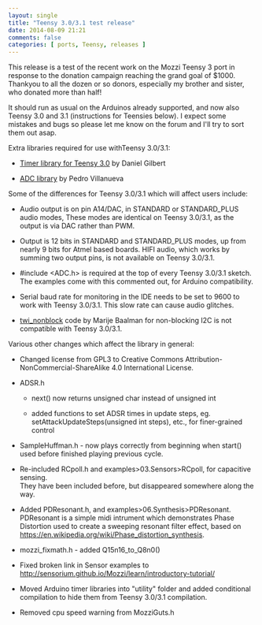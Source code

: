 ```yaml
---
layout: single
title: "Teensy 3.0/3.1 test release"
date: 2014-08-09 21:21
comments: false
categories: [ ports, Teensy, releases ]
---
```



This release is a test of the recent work on the Mozzi Teensy 3 port in response to the donation campaign reaching the grand goal of $1000.
Thankyou to all the dozen or so donors, especially my brother and sister, who donated more than half!  

It should run as usual on the Arduinos already supported, and now also Teensy 3.0 and 3.1 (instructions for Teensies below).
I expect some mistakes and bugs so please let me know on the forum and I'll try to sort them out asap.  

Extra libraries required for use withTeensy 3.0/3.1:

- [Timer library for Teensy 3.0](https://github.com/loglow/IntervalTimer) by Daniel Gilbert

- [ADC library](http://github.com/pedvide/ADC) by Pedro Villanueva 


Some of the differences for Teensy 3.0/3.1 which will affect users include:

- Audio output is on pin A14/DAC, in STANDARD or STANDARD_PLUS audio modes,  These modes are identical on Teensy 3.0/3.1, as
	the output is via DAC rather than PWM.
	
- Output is 12 bits in STANDARD and STANDARD_PLUS modes, up from nearly 9 bits for Atmel based boards.
	HIFI audio, which works by summing two output pins, is not available on Teensy 3.0/3.1.
	
- \#include <ADC.h> is required at the top of every Teensy 3.0/3.1 sketch.  
	The examples come with this commented out, for Arduino compatibility.

- Serial baud rate for monitoring in the IDE needs to be set to 9600 to work with Teensy 3.0/3.1.
	This slow rate can cause audio glitches.
	
- [twi_nonblock](https://github.com/sensestage/Mozzi) code by Marije Baalman for non-blocking I2C is not compatible with Teensy 3.0/3.1.  


Various other changes which affect the library in general:

- Changed license from GPL3 to Creative Commons Attribution-NonCommercial-ShareAlike 4.0 International License.

- ADSR.h 

	- next() now returns unsigned char instead of unsigned int
	
	- added functions to set ADSR times in update steps, eg. setAttackUpdateSteps(unsigned int steps), etc., 
	for finer-grained control

- SampleHuffman.h - now plays correctly from beginning when start() used before finished playing previous cycle.

- Re-included RCpoll.h and examples>03.Sensors>RCpoll, for capacitive sensing.  
	They have been included before, but disappeared somewhere along the way.
	
- Added PDResonant.h, and examples>06.Synthesis>PDResonant.  PDResonant is a simple midi intrument which demonstrates 
	Phase Distortion used to create a sweeping resonant filter effect, based on 
	https://en.wikipedia.org/wiki/Phase_distortion_synthesis.
	
- mozzi_fixmath.h - added Q15n16_to_Q8n0()

- Fixed broken link in Sensor examples to http://sensorium.github.io/Mozzi/learn/introductory-tutorial/

- Moved Arduino timer libraries into "utility" folder and added conditional compilation to hide them from Teensy 3.0/3.1 compilation.

 - Removed cpu speed warning from MozziGuts.h
